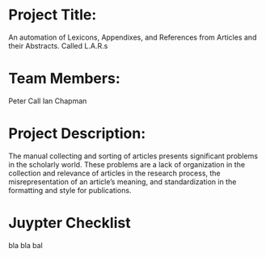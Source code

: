 # Project Title: 
An automation of Lexicons, Appendixes, and References from Articles and their Abstracts. Called L.A.R.s
# Team Members:
Peter Call
Ian Chapman
# Project Description:
The manual collecting and sorting of articles presents significant problems in the scholarly world. These problems are a lack of organization in the collection and relevance of articles in the research process, the misrepresentation of an article’s meaning, and standardization in the formatting and style for publications.
# Juypter Checklist
bla bla bal
